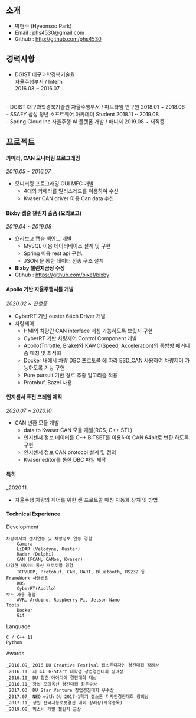 ## 소개
 
 - 박현수 (Hyeonsoo Park)
 - Email : phs4530@gmail.com
 - Github : <http://github.com/phs4530>



## 경력사항

- DGIST 대구과학경북기술원  
자율주행부서 / Intern  
2016.03 ~ 2016.07  
<br>
- DGIST 대구과학경북기술원  
자율주행부서 / 파트타임 연구원  
2018.01 ~ 2018.06  
<br>
- SSAFY 삼성 청년 소프트웨어 아카데미  
Student  
2018.11 ~ 2019.08  
<br>
- Spring Cloud lnc  
자율주행 AI 플랫폼 개발 / 매니저  
2019.08 ~ 재직중  

## 프로젝트

#### 카메라, CAN 모니터링 프로그래밍

_2016.05 ~ 2016.07_

 - 모니터링 프로그래밍 GUI MFC 개발
    - 4대의 카메라를 멀티스레드를 이용하여 수신
    - Kvaser CAN driver 이용 Can data 수신


#### Bixby 캡슐 챌린지 출품 (요리보고)
_2019.04 ~ 2019.08_

 - 요리보고 캡슐 백엔드 개발
   - MySQL 이용 데이터베이스 설계 및 구현
   - Spring 이용 rest api 구현.
   - JSON 을 통한 데이터 전송 구조 설계
 - __Bixby 챌린지금상 수상__
 - Gtihub : <https://github.com/bixef/bixby>


#### Apollo 기반 자율주행셔틀 개발
_2020.02 ~ 진행중_

 - CyberRT 기반 ouster 64ch Driver 개발
 - 차량제어
   - HMI와 차량간 CAN interface 매칭 가능하도록 브릿지 구현
   - CyberRT 기반 차량제어 Control Component 개발
   - Apollo(Throttle, Brake)와 KAMO(Speed, Acceleration)의 종방향 매커니즘 매칭 및 최적화
   - Docker 내에서 차량 DBC 프로토콜 에 따라 ESD_CAN 사용하여 차량제어 가능하도록 기능 구현
   - Pure pursuit 기반 경로 추종 알고리즘 적용
   - Protobuf, Bazel 사용


#### 인지센서 퓨전 프레임 제작
_2020.07 ~ 2020.10_

 - CAN 변환 모듈 개발
   - data to Kvaser CAN 모듈 개발(ROS, C++ STL)
   - 인지센서 정보 데이터를 C++ BITSET를 이용하여 CAN 64bit로 변환 하도록 구현
   - 인지센서 정보 CAN protocol 설계 및 정의
   - Kvaser editor를 통한 DBC 파일 제작


#### 특허
_2020.11.

 - 자율주행 차량의 제어를 위한 캔 프로토콜 매칭 자동화 장치 및 방법

#### Technical Experience
Development

    차량에서의 센서연동 및 차량정보 연동 경험
        Camera
        LiDAR (Velodyne, Ouster)
        Radar (Delphi)
        CAN (PCAN, CANoe, Kvaser)
    다양한 데이터 통신 프로토콜 경험
        TCP/UDP, Protobuf, CAN, UART, Bluetooth, RS232 등
    FrameWork 사용경험
        ROS
        CyberRT(Apollo)
    보드 사용 경험
        AVR, Arduino, Raspberry Pi, Jetson Nano
    Tools
        Docker
        Git


Language

    C / C++ 11
    Python 

Awards

    _2016.09_ 2016 DU Creative Festival 캡스톤디자인 경진대회 장려상
    _2016.11_ 제 4회 G-Start 대학생 창업경진대회 장려상
    _2016.10_ DU 청춘 아이디어 경진대회 대상
    _2016.11_ 창업 모의옥션 경진대회 최우수상
    _2017.03_ DU Star Venture 창업경진대회 우수상
    _2017.07_ NEO with DU 2017-1학기 캡스톤 디자인경진대회 창의상
    _2017.11_ 창원 전국지능로봇경진 대회 장려상(자유종목)
    _2019.08_ 빅스비 개발 챌린지 금상

